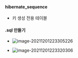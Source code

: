 #### hibernate_sequence

- 키 생성 전용 테이블



#### .sql 만들기

- ![image-20211201223305226](C:\Users\4545a\AppData\Roaming\Typora\typora-user-images\image-20211201223305226.png)

- ![image-20211201223320306](C:\Users\4545a\AppData\Roaming\Typora\typora-user-images\image-20211201223320306.png)